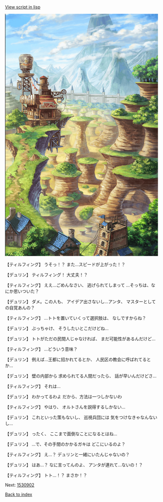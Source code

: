 [View script in lisp](../scripts/1530702.txt)

![005_Wilderness.png](../images/backgrounds/005_Wilderness.png)

【ティルフィング】
うそっ！？
また…スピードが上がった！？

【デュリン】
ティルフィング！
大丈夫！？

【ティルフィング】
ええ…ごめんなさい、
逃げられてしまって
…そっちは、なにか思いついた？

【デュリン】
ダメ。この人も、
アイデア出さないし…アンタ、
マスターとしての自覚あんの？

【ティルフィング】
…トトを置いていくって選択肢は、
なしですからね？

【デュリン】
ぶっちゃけ、
そうしたいとこだけどね…

【デュリン】
トトがただの民間人じゃなければ、
まだ可能性があるんだけど…

【ティルフィング】
…どういう意味？

【デュリン】
例えば…王都に招かれてるとか、
人民区の教会に呼ばれてるとか…

【デュリン】
壁の内部から
求められてる人間だったら、
話が早いんだけどさ…

【ティルフィング】
それは…

【デュリン】
わかってるわよ
だから、方法は一つしかないわ

【ティルフィング】
やはり、
オルトさんを説得するしかない…

【デュリン】
これといった策もないし、
巡視兵団には
気をつけなきゃなんないし…

【デュリン】
ったく、
ここまで面倒なことになるとはね…

【デュリン】
…で、その手間のかかるガキは
どこにいるのよ？

【ティルフィング】
え…？
デュリンと一緒にいたんじゃないの？

【デュリン】
はあ…？
なに言ってんのよ、
アンタが連れて…ないの！？

【ティルフィング】
トト…！？
まさか！？

Next: [1530902](1530902.md)

[Back to index](index.md)
